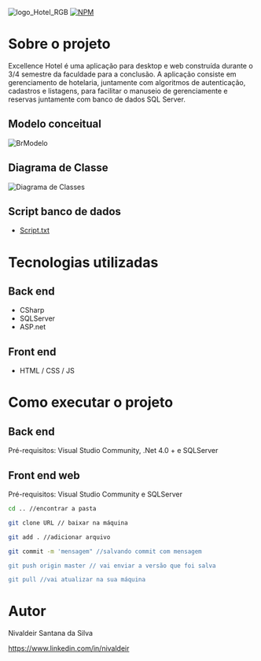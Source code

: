 ![logo_Hotel_RGB](https://user-images.githubusercontent.com/78504910/143617648-ce405af1-f054-4268-b68b-4da62eddbd02.png)
[![NPM](https://img.shields.io/npm/l/react)](https://github.com/Nivaldeir/Hotelaria-Excellence-Csharp/blob/main/LICENSE) 

# Sobre o projeto
Excellence Hotel é uma aplicação para desktop e web construída durante o 3/4 semestre da faculdade para a conclusão. A aplicação consiste em gerenciamento de hotelaria, juntamente com algoritmos de autenticação, cadastros e listagens, para facilitar o manuseio de gerenciamente e reservas juntamente com banco de dados SQL Server.

## Modelo conceitual
![BrModelo](https://user-images.githubusercontent.com/78504910/143617898-83b5772f-67a5-4b7d-a638-44a5abeaa7dc.png)

## Diagrama de Classe
![Diagrama de Classes](https://user-images.githubusercontent.com/78504910/143617905-d800fc67-43ef-4d8e-a4eb-cada4e484780.png)

## Script banco de dados
- [Script.txt](https://github.com/Nivaldeir/Hotelaria-Excellence-Csharp/files/7610222/Script.txt)

# Tecnologias utilizadas
## Back end
- CSharp
- SQLServer
- ASP.net
## Front end
- HTML / CSS / JS 

# Como executar o projeto

## Back end
Pré-requisitos: Visual Studio Community, .Net 4.0 + e SQLServer


## Front end web
Pré-requisitos: Visual Studio Community e SQLServer

```bash
cd .. //encontrar a pasta

git clone URL // baixar na máquina

git add . //adicionar arquivo

git commit -m 'mensagem" //salvando commit com mensagem

git push origin master // vai enviar a versão que foi salva

git pull //vai atualizar na sua máquina
```

# Autor

Nivaldeir Santana da Silva

https://www.linkedin.com/in/nivaldeir
